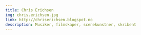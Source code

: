 ```yaml
---
title: Chris Erichsen
img: chris.erichsen.jpg
link: http://chriserichsen.blogspot.no
description: Musiker, filmskaper, scenekunstner, skribent
---
```


